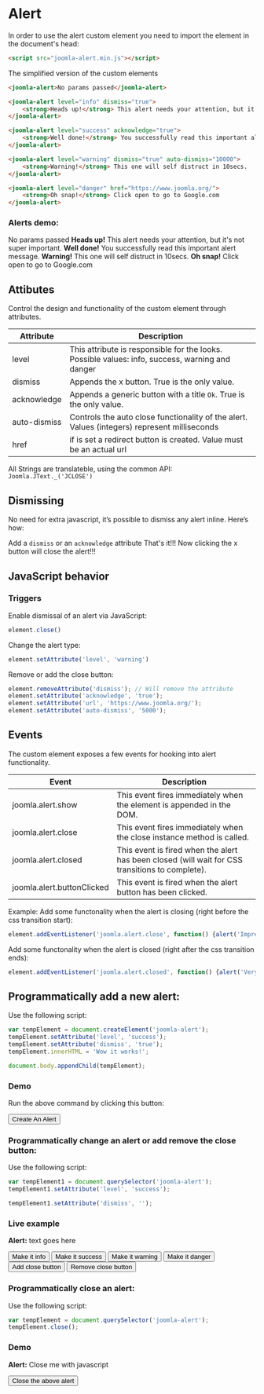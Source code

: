 # Alert

In order to use the alert custom element you need to import the element in the document's head:
```html
<script src="joomla-alert.min.js"></script>
```

The simplified version of the custom elements
```html
<joomla-alert>No params passed</joomla-alert>

<joomla-alert level="info" dismiss="true">
    <strong>Heads up!</strong> This alert needs your attention, but it's not super important.
</joomla-alert>

<joomla-alert level="success" acknowledge="true">
    <strong>Well done!</strong> You successfully read this important alert message.
</joomla-alert>

<joomla-alert level="warning" dismiss="true" auto-dismiss="10000">
    <strong>Warning!</strong> This one will self distruct in 10secs.
</joomla-alert>

<joomla-alert level="danger" href="https://www.joomla.org/">
    <strong>Oh snap!</strong> Click open to go to Google.com
</joomla-alert>
```

### Alerts demo:
<joomla-alert>No params passed</joomla-alert>
<joomla-alert level="info" dismiss="true">
    <strong>Heads up!</strong> This alert needs your attention, but it's not super important.
</joomla-alert>
<joomla-alert level="success" acknowledge="true">
    <strong>Well done!</strong> You successfully read this important alert message.
</joomla-alert>
<joomla-alert level="warning" dismiss="true" auto-dismiss="10000">
    <strong>Warning!</strong> This one will self distruct in 10secs.
</joomla-alert>
<joomla-alert level="danger" href="https://www.joomla.org/">
    <strong>Oh snap!</strong> Click open to go to Google.com
</joomla-alert>

## Attibutes
Control the design and functionality of the custom element through attributes.


|Attribute			|Description								     			|
|-----------------------|-----------------------------------------------------------------------------------------------|
|level		|This attribute is responsible for the looks. Possible values: info, success, warning and danger				|
|dismiss	|Appends the x button. True is the only value.|
|acknowledge	|Appends a generic button with a title `Ok`. True is the only value.|
|auto-dismiss	|Controls the auto close functionality of the alert. Values (integers) represent milliseconds|
|href	|if is set a redirect button is created. Value must be an actual url|

All Strings are translateble, using the common API: `Joomla.JText._('JCLOSE')`


## Dismissing
No need for extra javascript, it’s possible to dismiss any alert inline. Here’s how:

Add a `dismiss` or an `acknowledge` attribute
That's it!!!
Now clicking the x button will close the alert!!!

## JavaScript behavior
### Triggers

Enable dismissal of an alert via JavaScript:
```js
element.close()
```

Change the alert type:
```js
element.setAttribute('level', 'warning')
```

Remove or add the close button:
```js
element.removeAttribute('dismiss'); // Will remove the attribute
element.setAttribute('acknowledge', 'true');
element.setAttribute('url', 'https://www.joomla.org/');
element.setAttribute('auto-dismiss', '5000');
```

## Events
The custom element exposes a few events for hooking into alert functionality.


|Event			|Description								     			|
|-----------------------|-----------------------------------------------------------------------------------------------|
|joomla.alert.show		|This event fires immediately when the element is appended in the DOM.				|
|joomla.alert.close		|This event fires immediately when the close instance method is called.				|
|joomla.alert.closed	|This event is fired when the alert has been closed (will wait for CSS transitions to complete).|
|joomla.alert.buttonClicked	|This event is fired when the alert button has been clicked.|


Example:
Add some functonality when the alert is closing (right before the css transition start):
```js
element.addEventListener('joomla.alert.close', function() {alert('Impressed!')} )
```

Add some functonality when the alert is closed (right after the css transition ends):
```js
element.addEventListener('joomla.alert.closed', function() {alert('Very impressive!')} )
```


## Programmatically add a new alert:
Use the following script:


```js
var tempElement = document.createElement('joomla-alert');
tempElement.setAttribute('level', 'success');
tempElement.setAttribute('dismiss', 'true');
tempElement.innerHTML = 'Wow it works!';

document.body.appendChild(tempElement);
```


### Demo

<div id="insert-new-alert"></div>

Run the above command by clicking this button:
<p>
<button role="button" id="insertNew" class="btn btn-success">Create An Alert</button>
</p>

### Programmatically change an alert or add remove the close button:
Use the following script:


```js
var tempElement1 = document.querySelector('joomla-alert');
tempElement1.setAttribute('level', 'success');

tempElement1.setAttribute('dismiss', '');
```


### Live example
<joomla-alert id="change-me" level="info" dismiss="true"><strong>Alert:</strong> text goes here</joomla-alert>

<div id="replaceble" markdown="0">
<button role="button" data-opt1="level" value="info">Make it info</button>
<button role="button" data-opt1="level" value="success">Make it success</button>
<button role="button" data-opt1="level" value="warning">Make it warning</button>
<button role="button" data-opt1="level" value="danger">Make it danger</button>
<button role="button" data-opt1="dismiss" value="true">Add close button</button>
<button role="button" data-opt1="dismiss" value="false">Remove close button</button>
</div>




### Programmatically close an alert:
Use the following script:


```js
var tempElement = document.querySelector('joomla-alert');
tempElement.close();
```


### Demo
<joomla-alert id="close-me-with-a-btn" level="danger" acknowledge="true">
<strong>Alert:</strong> Close me with javascript
</joomla-alert>
<p>
<button role="button" id="i-will-close-that-alert">Close the above alert</button>
</p>


<script markdown="0">
var addNew = function() {
    var tempElement = document.createElement('joomla-alert');
    tempElement.setAttribute('level', 'success');
    tempElement.setAttribute('dismiss', 'true');
    tempElement.innerHTML = 'Wow it works!';

    document.getElementById('insert-new-alert').appendChild(tempElement);
}

var changeAlert = function(dataAttr, value) {
    var tempElement = document.getElementById('change-me');
	tempElement.setAttribute(dataAttr, value);
}
var addNewButton = document.getElementById('insertNew'),
    changeButtons = document.querySelectorAll('#replaceble > button');

addNewButton.addEventListener('click', addNew);
document.getElementById('change-me').addEventListener('joomla.alert.close', function() { alert('Seeing is believing. Event "joomla.alert.close" fired!') });
document.getElementById('change-me').addEventListener('joomla.alert.closed', function() {
    document.getElementById('replaceble').innerHTML = '<h4>Oops the alert has been destroyed. This text was initiated using the event "joomla.alert.closed" (the popup used the event "joomla.alert.close"</h4>';
 });

for (var i = 0, l = changeButtons.length; i < l; i++) {
        changeButtons[i].addEventListener('click', function() { changeAlert(this.getAttribute('data-opt1'), this.getAttribute('value')) });
}

document.getElementById('i-will-close-that-alert').addEventListener('click', function(event) { var a = document.getElementById('close-me-with-a-btn');
if (a) a.close(); event.target.setAttribute('disabled', true); event.target.removeEventListener('click', arguments.callee); });

</script>

